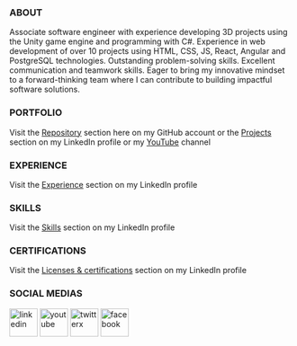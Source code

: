### ABOUT
Associate software engineer with experience developing 3D projects using the Unity game engine and programming with C#. Experience in web development of over 10 projects using HTML, CSS, JS, React, Angular and PostgreSQL technologies. Outstanding problem-solving skills. Excellent communication and teamwork skills. Eager to bring my innovative mindset to a forward-thinking team where I can contribute to building impactful software solutions.

### PORTFOLIO
Visit the [Repository](https://github.com/leonardo-collazo?tab=repositories) section here on my GitHub account or the [Projects](https://www.linkedin.com/in/leonardo-collazo-klenina/details/projects/) section on my LinkedIn profile or my [YouTube](https://youtube.com/@leonardo-collazo) channel

### EXPERIENCE
Visit the [Experience](https://www.linkedin.com/in/leonardo-collazo-klenina/details/experience/) section on my LinkedIn profile

### SKILLS
Visit the [Skills](https://www.linkedin.com/in/leonardo-collazo-klenina/details/skills/) section on my LinkedIn profile

### CERTIFICATIONS
Visit the [Licenses & certifications](https://www.linkedin.com/in/leonardo-collazo-klenina/details/certifications/) section on my LinkedIn profile

### SOCIAL MEDIAS
<a href="https://www.linkedin.com/in/leonardo-collazo-klenina" target="_blank"> <img src="https://img.icons8.com/fluency/48/linkedin.png" alt="linkedin" width="50" height="50"/></a>
<a href="https://www.youtube.com/channel/UCUVv_L27fI0xbvdScYOGm2A" target="_blank"> <img src="https://img.icons8.com/3d-fluency/94/youtube-play.png" alt="youtube" width="50" height="50"/></a>
<a href="https://twitter.com/KidBourbon6" target="_blank"> <img width="50" height="50" src="https://img.icons8.com/color/48/twitterx.png" alt="twitterx"/></a>
<a href="https://www.facebook.com/leonardo.collazo.klenina" target="_blank"> <img src="https://img.icons8.com/fluency/48/facebook-new.png" alt="facebook" width="50" height="50"/></a>
